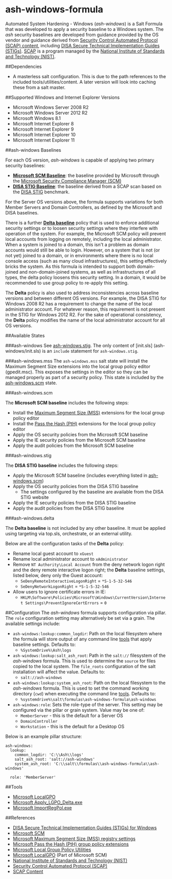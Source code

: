 # ash-windows-formula
Automated System Hardening - Windows (*ash-windows*) is a Salt Formula that was 
developed to apply a security baseline to a Windows system. The *ash* security 
baselines are developed from guidance provided by the OS vendor and guidance 
derived from [Security Control Automated Protocol (SCAP) content][2], including 
[DISA Secure Technical Implementation Guides (STIGs)][4]. [SCAP][1] is a 
program managed by the [National Institute of Standards and Technology 
(NIST)][0].


##Dependencies

- A masterless salt configuration. This is due to the path references to the 
included tools/utilities/content. A later version will look into caching these 
from a salt master.


##Supported Windows and Internet Explorer Versions

- Microsoft Windows Server 2008 R2
- Microsoft Windows Server 2012 R2
- Microsoft Windows 8.1
- Microsoft Internet Explorer 8
- Microsoft Internet Explorer 9
- Microsoft Internet Explorer 10
- Microsoft Internet Explorer 11

##ash-windows Baselines

For each OS version, *ash-windows* is capable of applying two primary security 
baselines: 
- [**Microsoft SCM Baseline**](#ash-windowsscm): the baseline provided by 
Microsoft through the [Microsoft Security Compliance Manager (SCM)][3]
- [**DISA STIG Baseline**](#ash-windowsstig): the baseline derived from a SCAP 
scan based on the [DISA STIG][4] benchmark. 

For the Server OS versions above, the formula supports variations for both 
Member Servers and Domain Controllers, as defined by the Microsoft and DISA 
baselines.

There is a further [**Delta baseline**](#ash-windowsdelta) policy that is used 
to enforce additional security settings or to loosen security settings where 
they interfere with operation of the system. For example, the Microsoft SCM 
policy will prevent local accounts from logging on remotely, including the 
local administrator. When a system is joined to a domain, this isn't a problem 
as domain accounts would still be able to login. However, on a system that is 
not (or not yet) joined to a domain, or in environments where there is no local 
console access (such as many cloud infrastructures), this setting effectively 
bricks the system. As this formula is intended to support both domain-joined 
and non-domain-joined systems, as well as infrastructures of all types, the 
delta policy loosens this security setting. In a domain, it would be 
recommended to use group policy to re-apply this setting.

The **Delta** policy is also used to address inconsistencies across baseline 
versions and between different OS versions. For example, the DISA STIG for 
Windows 2008 R2 has a requirement to change the name of the local 
administrator account. For whatever reason, this requirement is not present in 
the STIG for Windows 2012 R2. For the sake of operational consistency, the 
**Delta** policy modifies the name of the local administrator account for all 
OS versions. 

##Available States

###ash-windows
See [ash-windows.stig](#ash-windowsstig). The only content of [init.sls]
(ash-windows/init.sls) is an `include` statement for 
`ash-windows.stig`.

###ash-windows.mss
The `ash-windows.mss` salt state will install the Maximum Segment Size 
extensions into the local group policy editor (gpedit.msc). This exposes the 
settings in the editor so they can be managed properly as part of a security 
policy. This state is included by the [ash-windows.scm](#ash-windowsscm) state.

###ash-windows.scm

The **Microsoft SCM baseline** includes the following steps:

- Install the [Maximum Segment Size (MSS)][5] extensions for the local group 
policy editor
- Install the [Pass the Hash (PtH)][6] extensions for the local group 
policy editor
- Apply the OS security policies from the Microsoft SCM baseline
- Apply the IE security policies from the Microsoft SCM baseline
- Apply the audit policies from the Microsoft SCM baseline

###ash-windows.stig

The **DISA STIG baseline** includes the following steps:

- Apply the Microsoft SCM baseline (includes everything listed in 
[ash-windows.scm](#ash-windowsscm))
- Apply the OS security policies from the DISA STIG baseline
  - The settings configured by the baseline are available from the DISA STIG 
website
- Apply the IE security policies from the DISA STIG baseline
- Apply the audit policies from the DISA STIG baseline

###ash-windows.delta

The **Delta baseline** is not included by any other baseline. It must be 
applied using targeting via top.sls, orchestrate, or an external utility.

Below are all the configuration tasks of the **Delta** policy:

- Rename local guest account to `xGuest`
- Rename local administrator account to `xAdministrator`
- Remove `NT Authority\Local Account` from the deny network logon right and 
the deny remote interactive logon right; the **Delta** baseline settings, 
listed below, deny only the Guest account:
  - `SeDenyRemoteInteractiveLogonRight` = `*S-1-5-32-546`
  - `SeDenyNetworkLogonRight` = `*S-1-5-32-546`
- Allow users to ignore certificate errors in IE:
  - `HKLM\Software\Policies\Microsoft\Windows\CurrentVersion\Internet Settings\PreventIgnoreCertErrors` = `0`


##Configuration
The *ash-windows* formula supports configuration via pillar. The `role` 
configuration setting may alternatively be set via a grain. The available 
settings include:

- `ash-windows:lookup:common_logdir`: Path on the local filesystem where the 
formula will store output of any command line [tools](#Tools) that apply 
baseline settings. Defaults to: 
  - `%SystemDrive%\Ash\logs`
- `ash-windows:lookup:salt_ash_root`: Path in the `salt://` filesystem of the 
*ash-windows* formula. This is used to determine the `source` for files copied 
to the local system. The `file_roots` configuration of the salt installation 
will affect the value. Defaults to: 
  - `salt://ash-windows`
- `ash-windows:lookup:system_ash_root`: Path on the local filesystem to the 
*ash-windows* formula. This is used to set the command working directory 
(`cwd`) when executing the command line [tools](#Tools). Defaults to:
  - `%systemdrive%\salt\formulas\ash-windows-formula\ash-windows`
- `ash-windows:role`: Sets the role-type of the server. This setting may be 
configured via the pillar or grain system. Value may be one of:
  - `MemberServer` - this is the default for a Server OS
  - `DomainController`
  - `Workstation` - this is the default for a Desktop OS

Below is an example pillar structure:

```
ash-windows:
  lookup:
    common_logdir: 'C:\\Ash\\logs'
    salt_ash_root: 'salt://ash-windows'
    system_ash_root: 'C:\\salt\\formulas\\ash-windows-formula\\ash-windows'

  role: 'MemberServer'
```

##Tools
- [Microsoft LocalGPO][8]
- [Microsoft Apply_LGPO_Delta.exe][7]
- [Microsoft ImportRegPol.exe][7]


##References
- [DISA Secure Technical Implementation Guides (STIGs) for Windows][4]
- [Microsoft SCM][3]
- [Microsoft Maximum Segment Size (MSS) registry settings][5]
- [Microsoft Pass the Hash (PtH) group policy extensions][6]
- [Microsoft Local Group Policy Utilities][7]
- [Microsoft LocalGPO][8] (Part of Microsoft SCM)
- [National Institute of Standards and Technology (NIST)][0]
- [Security Control Automated Protocol (SCAP)][1]
- [SCAP Content][2]

[0]: http://www.nist.gov
[1]: http://scap.nist.gov
[2]: http://web.nvd.nist.gov/view/ncp/repository?keyword=Microsoft+Windows&startIndex=0
[3]: http://www.microsoft.com/scm
[4]: http://iase.disa.mil/stigs/os/windows
[5]: https://technet.microsoft.com/en-us/library/dd349797(v=ws.10).aspx
[6]: http://blogs.technet.com/b/secguide/archive/2014/08/13/security-baselines-for-windows-8-1-windows-server-2012-r2-and-internet-explorer-11-final.aspx
[7]: http://blogs.technet.com/b/fdcc/archive/2008/05/07/lgpo-utilities.aspx
[8]: https://technet.microsoft.com/en-us/magazine/hh489604.aspx
